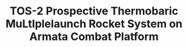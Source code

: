 ---
layout: product
title: "TOS-2 Prospective Thermobaric MuLtlplelaunch Rocket System on Armata  Combat Platform"
price: "2000" 
desc: "Maketa"
img_path: "/assets/img/UA72127.jpg"
brand: "N/A"
available: false
special_offer: false
new: false
soon: false
cat: "010000"
subcat: "013300"
subsubcat: "0N/A"
sifra: "UA72127"
popular: true
---